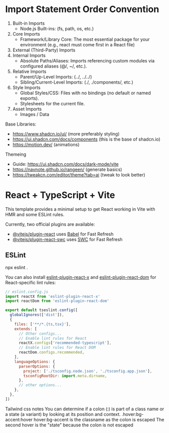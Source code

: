 # Import Statement Order Convention
1. Built-in Imports
   - Node.js Built-ins: (fs, path, os, etc.)
2. Core Imports
   - Framework/Library Core: The most essential package for your environment (e.g., react must come first in a React file)
3. External (Third-Party) Imports
4. Internal Imports
   - Absolute Paths/Aliases: Imports referencing custom modules via configured aliases (@/, ~/, etc.).
5. Relative Imports
   - Parent/Up-Level Imports: (../, ../../)
   - Sibling/Current-Level Imports: (./, ./components/, etc.)
6. Style Imports
   - Global Styles/CSS: Files with no bindings (no default or named exports).
   - Stylesheets for the current file.
7. Asset Imports
   - Images / Data

Base Libraries:
- https://www.shadcn.io/ui/ (more preferably styling)
- https://ui.shadcn.com/docs/components (this is the base of shadcn.io)
- https://motion.dev/ (animations)

Themeing
- Guide: https://ui.shadcn.com/docs/dark-mode/vite
- https://navnote.github.io/rangeen/ (generate basics) 
- https://tweakcn.com/editor/theme?tab=ai (tweak to look better)

# React + TypeScript + Vite

This template provides a minimal setup to get React working in Vite with HMR and some ESLint rules.

Currently, two official plugins are available:

- [@vitejs/plugin-react](https://github.com/vitejs/vite-plugin-react/blob/main/packages/plugin-react) uses [Babel](https://babeljs.io/) for Fast Refresh
- [@vitejs/plugin-react-swc](https://github.com/vitejs/vite-plugin-react/blob/main/packages/plugin-react-swc) uses [SWC](https://swc.rs/) for Fast Refresh

## ESLint
npx eslint .

You can also install [eslint-plugin-react-x](https://github.com/Rel1cx/eslint-react/tree/main/packages/plugins/eslint-plugin-react-x) and [eslint-plugin-react-dom](https://github.com/Rel1cx/eslint-react/tree/main/packages/plugins/eslint-plugin-react-dom) for React-specific lint rules:

```js
// eslint.config.js
import reactX from 'eslint-plugin-react-x'
import reactDom from 'eslint-plugin-react-dom'

export default tseslint.config([
  globalIgnores(['dist']),
  {
    files: ['**/*.{ts,tsx}'],
    extends: [
      // Other configs...
      // Enable lint rules for React
      reactX.configs['recommended-typescript'],
      // Enable lint rules for React DOM
      reactDom.configs.recommended,
    ],
    languageOptions: {
      parserOptions: {
        project: ['./tsconfig.node.json', './tsconfig.app.json'],
        tsconfigRootDir: import.meta.dirname,
      },
      // other options...
    },
  },
])
```

Tailwind css notes
You can determine if a colon (:) is part of a class name or a state (a variant) by looking at its position and context.
.hover\:bg-accent:hover
hover:bg-accent is the classname as the colon is escaped
The second hover is the "state" because the colon is not escaped